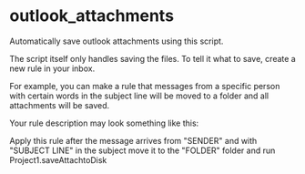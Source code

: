 # outlook_attachments
Automatically save outlook attachments using this script.

The script itself only handles saving the files. To tell it what to save, create a new rule in your inbox. 

For example, you can make a rule that messages from a specific person with certain words in the subject 
    line will be moved to a folder and all attachments will be saved.

Your rule description may look something like this:

Apply this rule after the message arrives
from "SENDER"
    and with "SUBJECT LINE" in the subject
move it to the "FOLDER" folder
    and run Project1.saveAttachtoDisk
